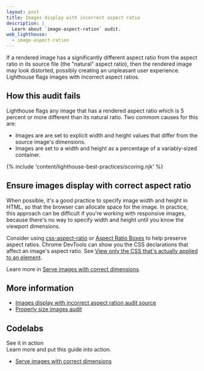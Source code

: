 ```yaml
---
layout: post
title: Images display with incorrect aspect ratio
description: |
  Learn about `image-aspect-ration` audit.
web_lighthouse:
  - image-aspect-ration
---
```


If a rendered image has a significantly different aspect ratio
from the aspect ratio in its source file (the "natural" aspect ratio),
then the rendered image may look distorted,
possibly creating an unpleasant user experience.
Lighthouse flags images with incorrect aspect ratios.

<!--***TODO***

Having trouble getting this audit to fail. 
Even when I see terrible view of images in a glitch,
I am not seeing this error.
<figure class="w-figure">
  <img class="w-screenshot w-screenshot--filled" src="image-aspect-ratio.png" alt="Lighthouse audit shows images displayed with incorrect aspect ratio">
  <figcaption class="w-figcaption">
    Fig. 1 — Images display with incorrect aspect ratio
  </figcaption>
</figure>
-->

## How this audit fails

Lighthouse flags any image that has a rendered aspect ratio
which is 5 percent or more different than its natural ratio.
Two commom causes for this are:

- Images are are set to explicit width and height values that differ from the source image's dimensions.
- Images are set to a width and height as a percentage of a variably-sized container.

{% include 'content/lighthouse-best-practices/scoring.njk' %}

## Ensure images display with correct aspect ratio

When possible, it's a good practice to specify image width and height in HTML,
so that the browser can allocate space for the image.
In practice,
this approach can be difficult if you're working with responsive images,
because there's no way to specify width and height until you know the viewport dimensions.

Consider using [css-aspect-ratio](https://www.npmjs.com/package/css-aspect-ratio) or
[Aspect Ratio Boxes](https://css-tricks.com/aspect-ratio-boxes/)
to help preserve aspect ratios.
Chrome DevTools can show you the CSS declarations that affect an image's aspect ratio.
See [View only the CSS that's actually applied to an element](https://developers.google.com/web/tools/chrome-devtools/css/reference#computed).

Learn more in [Serve images with correct dimensions](/serve-images-with-correct-dimensions).

## More information

- [Images display with incorrect aspect ration audit source](https://github.com/GoogleChrome/lighthouse/blob/master/lighthouse-core/audits/image-aspect-ratio.js)
- [Properly size images audit]()

<div class="w-codelabs-callout">
  <div class="w-codelabs-callout__header">
    <h2 class="w-codelabs-callout__lockup">Codelabs</h2>
    <div class="w-codelabs-callout__headline">See it in action</div>
    <div class="w-codelabs-callout__blurb">
      Learn more and put this guide into action.
    </div>
  </div>
  <ul class="w-unstyled-list w-codelabs-callout__list">
    <li class="w-codelabs-callout__listitem">
      <a class="w-codelabs-callout__link" href="/codelab-serve-images-correct-dimensions">
        Serve images with correct dimensions
      </a>
    </li>
  </ul>
</div>